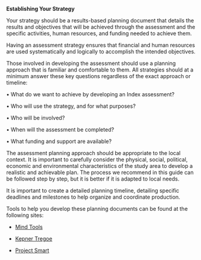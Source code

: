 **Establishing Your Strategy**

Your strategy should be a results-based planning document that details the results and objectives that will be achieved through the assessment and the specific activities, human resources, and funding needed to achieve them.

Having an assessment strategy ensures that financial and human resources are used systematically and logically to accomplish the intended objectives.

Those involved in developing the assessment should use a planning approach that is familiar and comfortable to them. All strategies should at a minimum answer these key questions regardless of the exact approach or timeline:

•	What do we want to achieve by developing an Index assessment?

•	Who will use the strategy, and for what purposes?

•	Who will be involved?

•	When will the assessment be completed?

•	What funding and support are available?

The assessment planning approach should be appropriate to the local context. It is important to carefully consider the physical, social, political, economic and environmental characteristics of the study area to develop a realistic and achievable plan. The process we recommend in this guide can be followed step by step, but it is better if it is adapted to local needs.

It is important to create a detailed planning timeline, detailing specific deadlines and milestones to help organize and coordinate production.

Tools to help you develop these planning documents can be found at the following sites:

  - [Mind Tools](http://www.mindtools.com/pages/main/newMN_PPM.htm)

  - [Kepner Tregoe](http://www.kepner-tregoe.com/pdfs/articles/jofbusinessstrategypm.pdf)

  - [Project Smart](http://www.projectsmart.co.uk/methods-tools.php)
